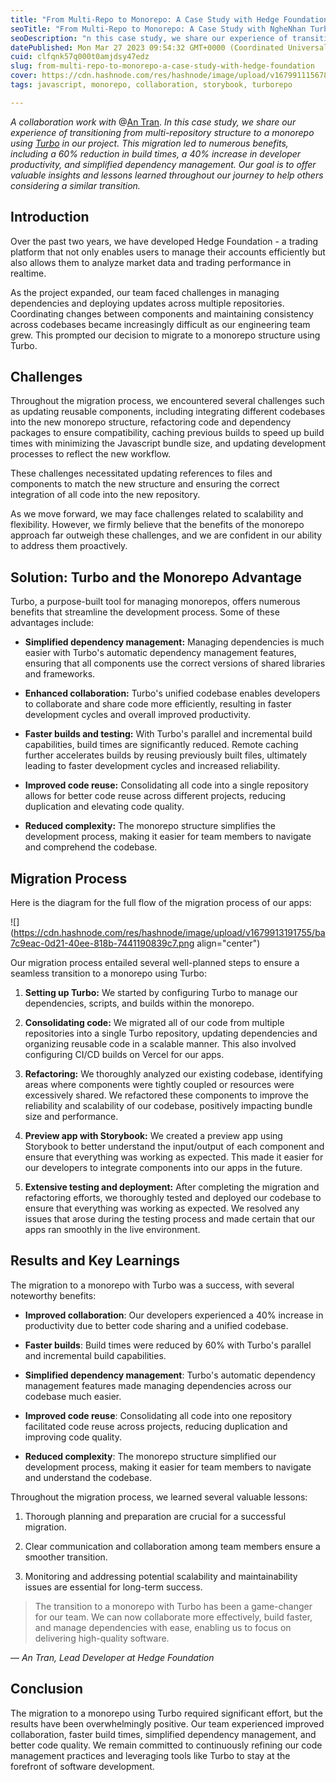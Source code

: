 ```yaml
---
title: "From Multi-Repo to Monorepo: A Case Study with Hedge Foundation"
seoTitle: "From Multi-Repo to Monorepo: A Case Study with NgheNhan Turbo Monorepo"
seoDescription: "n this case study, we share our experience of transitioning from multi-repository structure to a monorepo using Turbo in our project."
datePublished: Mon Mar 27 2023 09:54:32 GMT+0000 (Coordinated Universal Time)
cuid: clfqnk57q000t0amjdsy47edz
slug: from-multi-repo-to-monorepo-a-case-study-with-hedge-foundation
cover: https://cdn.hashnode.com/res/hashnode/image/upload/v1679911156788/b05e11ec-4b3b-470d-b27f-4b70f66ae829.png
tags: javascript, monorepo, collaboration, storybook, turborepo

---
```


*A collaboration work with* @[An Tran](@antran92it). *In this case study, we share our experience of transitioning from multi-repository structure to a monorepo using* [*Turbo*](https://radar.d.foundation/Turborepo-0dd18b38468c4859a8beaae7bf6c511c) *in our project. This migration led to numerous benefits, including a 60% reduction in build times, a 40% increase in developer productivity, and simplified dependency management. Our goal is to offer valuable insights and lessons learned throughout our journey to help others considering a similar transition.*

## Introduction

Over the past two years, we have developed Hedge Foundation - a trading platform that not only enables users to manage their accounts efficiently but also allows them to analyze market data and trading performance in realtime.

As the project expanded, our team faced challenges in managing dependencies and deploying updates across multiple repositories. Coordinating changes between components and maintaining consistency across codebases became increasingly difficult as our engineering team grew. This prompted our decision to migrate to a monorepo structure using Turbo.

## Challenges

Throughout the migration process, we encountered several challenges such as updating reusable components, including integrating different codebases into the new monorepo structure, refactoring code and dependency packages to ensure compatibility, caching previous builds to speed up build times with minimizing the Javascript bundle size, and updating development processes to reflect the new workflow.

These challenges necessitated updating references to files and components to match the new structure and ensuring the correct integration of all code into the new repository.

As we move forward, we may face challenges related to scalability and flexibility. However, we firmly believe that the benefits of the monorepo approach far outweigh these challenges, and we are confident in our ability to address them proactively.

## **Solution: Turbo and the Monorepo Advantage**

Turbo, a purpose-built tool for managing monorepos, offers numerous benefits that streamline the development process. Some of these advantages include:

* **Simplified dependency management:** Managing dependencies is much easier with Turbo's automatic dependency management features, ensuring that all components use the correct versions of shared libraries and frameworks.
    
* **Enhanced collaboration:** Turbo's unified codebase enables developers to collaborate and share code more efficiently, resulting in faster development cycles and overall improved productivity.
    
* **Faster builds and testing:** With Turbo's parallel and incremental build capabilities, build times are significantly reduced. Remote caching further accelerates builds by reusing previously built files, ultimately leading to faster development cycles and increased reliability.
    
* **Improved code reuse:** Consolidating all code into a single repository allows for better code reuse across different projects, reducing duplication and elevating code quality.
    
* **Reduced complexity:** The monorepo structure simplifies the development process, making it easier for team members to navigate and comprehend the codebase.
    

## **Migration Process**

Here is the diagram for the full flow of the migration process of our apps:

![](https://cdn.hashnode.com/res/hashnode/image/upload/v1679913191755/ba7c9eac-0d21-40ee-818b-7441190839c7.png align="center")

Our migration process entailed several well-planned steps to ensure a seamless transition to a monorepo using Turbo:

1. **Setting up Turbo:** We started by configuring Turbo to manage our dependencies, scripts, and builds within the monorepo.
    
2. **Consolidating code:** We migrated all of our code from multiple repositories into a single Turbo repository, updating dependencies and organizing reusable code in a scalable manner. This also involved configuring CI/CD builds on Vercel for our apps.
    
3. **Refactoring:** We thoroughly analyzed our existing codebase, identifying areas where components were tightly coupled or resources were excessively shared. We refactored these components to improve the reliability and scalability of our codebase, positively impacting bundle size and performance.
    
4. **Preview app with Storybook:** We created a preview app using Storybook to better understand the input/output of each component and ensure that everything was working as expected. This made it easier for our developers to integrate components into our apps in the future.
    
5. **Extensive testing and deployment:** After completing the migration and refactoring efforts, we thoroughly tested and deployed our codebase to ensure that everything was working as expected. We resolved any issues that arose during the testing process and made certain that our apps ran smoothly in the live environment.
    

## Results **and Key Learnings**

The migration to a monorepo with Turbo was a success, with several noteworthy benefits:

* **Improved collaboration**: Our developers experienced a 40% increase in productivity due to better code sharing and a unified codebase.
    
* **Faster builds**: Build times were reduced by 60% with Turbo's parallel and incremental build capabilities.
    
* **Simplified dependency management**: Turbo's automatic dependency management features made managing dependencies across our codebase much easier.
    
* **Improved code reuse**: Consolidating all code into one repository facilitated code reuse across projects, reducing duplication and improving code quality.
    
* **Reduced complexity**: The monorepo structure simplified our development process, making it easier for team members to navigate and understand the codebase.
    

Throughout the migration process, we learned several valuable lessons:

1. Thorough planning and preparation are crucial for a successful migration.
    
2. Clear communication and collaboration among team members ensure a smoother transition.
    
3. Monitoring and addressing potential scalability and maintainability issues are essential for long-term success.
    

> The transition to a monorepo with Turbo has been a game-changer for our team. We can now collaborate more effectively, build faster, and manage dependencies with ease, enabling us to focus on delivering high-quality software.

— *An Tran, Lead Developer at Hedge Foundation*

## Conclusion

The migration to a monorepo using Turbo required significant effort, but the results have been overwhelmingly positive. Our team experienced improved collaboration, faster build times, simplified dependency management, and better code quality. We remain committed to continuously refining our code management practices and leveraging tools like Turbo to stay at the forefront of software development.